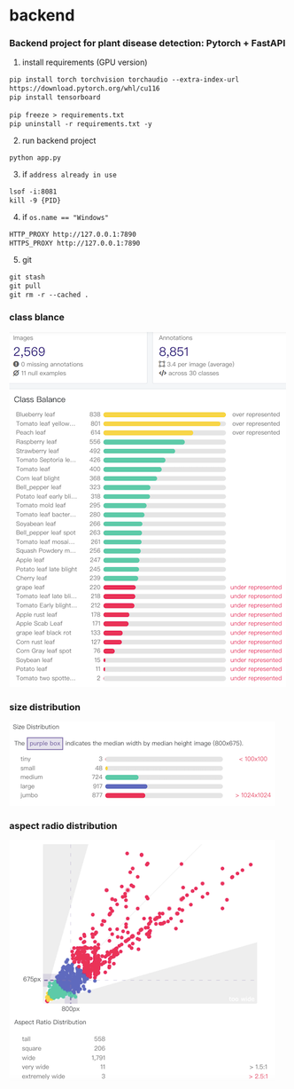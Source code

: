# backend

### Backend project for plant disease detection: Pytorch + FastAPI

1. install requirements (GPU version)

```shell
pip install torch torchvision torchaudio --extra-index-url https://download.pytorch.org/whl/cu116
pip install tensorboard

pip freeze > requirements.txt
pip uninstall -r requirements.txt -y
```

2. run backend project

```shell
python app.py
```

3. if `address already in use`

```shell
lsof -i:8081
kill -9 {PID}
```

4. if `os.name == "Windows"`
```text
HTTP_PROXY http://127.0.0.1:7890
HTTPS_PROXY http://127.0.0.1:7890
```

5. git
```shell
git stash
git pull
git rm -r --cached .
```

### class blance

<img src="VOCdevkit/class_balance.png" alt="class balance">

### size distribution

<img src="VOCdevkit/size_distribution.png" alt="size distribution">

### aspect radio distribution

<img src="VOCdevkit/aspect_ratio_distribution.png" alt="aspect ratio distribution">